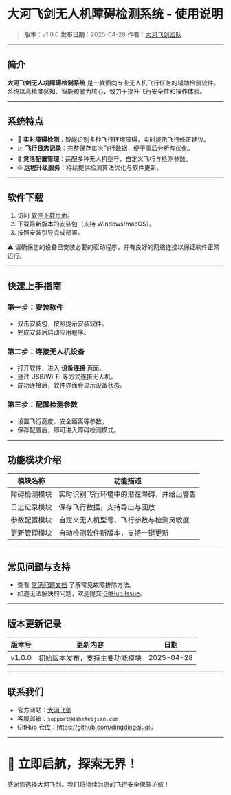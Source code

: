 # 大河飞剑无人机障碍检测系统 - 使用说明

> **版本**：v1.0.0
>  **发布日期**：2025-04-28
>  **作者**：[大河飞剑团队](https://github.com/dingdingqiuqiu)

------

## 简介

**大河飞剑无人机障碍检测系统** 是一款面向专业无人机飞行任务的辅助检测软件。系统以高精度感知、智能预警为核心，致力于提升飞行安全性和操作体验。

------

## 系统特点

- 🚁 **实时障碍检测**：智能识别多种飞行环境障碍，实时提示飞行修正建议。
- 📈 **飞行日志记录**：完整保存每次飞行数据，便于事后分析与优化。
- 🔧 **灵活配置管理**：适配多种无人机型号，自定义飞行与检测参数。
- 🌐 **远程升级服务**：持续提供检测算法优化与软件更新。

------

## 软件下载

1. 访问 [软件下载页面](https://github.com/dingdingqiuqiu)。
2. 下载最新版本的安装包（支持 Windows/macOS）。
3. 按照安装引导完成部署。

⚠️ 请确保您的设备已安装必要的驱动程序，并有良好的网络连接以保证软件正常运行。

------

## 快速上手指南

### 第一步：安装软件

- 双击安装包，按照提示安装软件。
- 完成安装后启动应用程序。

### 第二步：连接无人机设备

- 打开软件，进入 **设备连接** 页面。
- 通过 USB/Wi-Fi 等方式连接无人机。
- 成功连接后，软件界面会显示设备状态。

### 第三步：配置检测参数

- 设置飞行高度、安全距离等参数。
- 保存配置后，即可进入障碍检测模式。

------

## 功能模块介绍

| 模块名称     | 功能描述                                 |
| ------------ | ---------------------------------------- |
| 障碍检测模块 | 实时识别飞行环境中的潜在障碍，并给出警告 |
| 日志记录模块 | 保存飞行数据，支持导出与回放             |
| 参数配置模块 | 自定义无人机型号、飞行参数与检测灵敏度   |
| 更新管理模块 | 自动检测软件新版本，支持一键更新         |

------

## 常见问题与支持

- 查看 [常见问题文档](https://dingdingqiuqiu.github.io/gcsj/) 了解常见故障排除方法。
- 如遇无法解决的问题，欢迎提交 [GitHub Issue](https://github.com/dingdingqiuqiu/WebSite/issues)。

------

## 版本更新记录

| 版本号 | 更新内容                       | 日期       |
| ------ | ------------------------------ | ---------- |
| v1.0.0 | 初始版本发布，支持主要功能模块 | 2025-04-28 |

------

## 联系我们

- 官方网站：[大河飞剑](https://dingdingqiuqiu.github.io/gcsj/)
- 客服邮箱：`support@dahefeijian.com`
- GitHub 仓库：https://github.com/dingdingqiuqiu

------

# 🚀 立即启航，探索无界！

感谢您选择大河飞剑。我们将持续为您的飞行安全保驾护航！

